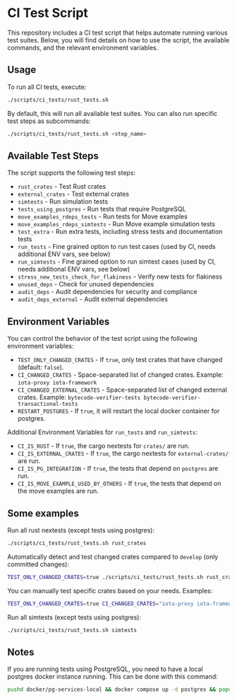 # CI Test Script

This repository includes a CI test script that helps automate running various test suites. Below, you will find details on how to use the script, the available commands, and the relevant environment variables.

## Usage

To run all CI tests, execute:

```sh
./scripts/ci_tests/rust_tests.sh
```

By default, this will run all available test suites. You can also run specific test steps as subcommands:

```sh
./scripts/ci_tests/rust_tests.sh <step_name>
```

## Available Test Steps

The script supports the following test steps:

- `rust_crates` - Test Rust crates
- `external_crates` - Test external crates
- `simtests` - Run simulation tests
- `tests_using_postgres` - Run tests that require PostgreSQL
- `move_examples_rdeps_tests` - Run tests for Move examples
- `move_examples_rdeps_simtests` - Run Move example simulation tests
- `test_extra` - Run extra tests, including stress tests and documentation tests
- `run_tests` - Fine grained option to run test cases (used by CI, needs additional ENV vars, see below)
- `run_simtests` - Fine grained option to run simtest cases (used by CI, needs additional ENV vars, see below)
- `stress_new_tests_check_for_flakiness` - Verify new tests for flakiness
- `unused_deps` - Check for unused dependencies
- `audit_deps` - Audit dependencies for security and compliance
- `audit_deps_external` - Audit external dependencies

## Environment Variables

You can control the behavior of the test script using the following environment variables:

- `TEST_ONLY_CHANGED_CRATES` - If `true`, only test crates that have changed (default: `false`).
- `CI_CHANGED_CRATES` - Space-separated list of changed crates. Example: `iota-proxy iota-framework`
- `CI_CHANGED_EXTERNAL_CRATES` - Space-separated list of changed external crates. Example: `bytecode-verifier-tests bytecode-verifier-transactional-tests`
- `RESTART_POSTGRES` - If `true`, it will restart the local docker container for postgres.

Additional Environment Variables for `run_tests` and `run_simtests`:

- `CI_IS_RUST` - If `true`, the cargo nextests for `crates/` are run.
- `CI_IS_EXTERNAL_CRATES` - If `true`, the cargo nextests for `external-crates/` are run.
- `CI_IS_PG_INTEGRATION` - If `true`, the tests that depend on `postgres` are run.
- `CI_IS_MOVE_EXAMPLE_USED_BY_OTHERS` - If `true`, the tests that depend on the move examples are run.

## Some examples

Run all rust nextests (except tests using postgres):

```sh
./scripts/ci_tests/rust_tests.sh rust_crates
```

Automatically detect and test changed crates compared to `develop` (only committed changes):

```sh
TEST_ONLY_CHANGED_CRATES=true ./scripts/ci_tests/rust_tests.sh rust_crates
```

You can manually test specific crates based on your needs. Examples:

```sh
TEST_ONLY_CHANGED_CRATES=true CI_CHANGED_CRATES="iota-proxy iota-framework" ./scripts/ci_tests/rust_tests.sh rust_crates
```

Run all simtests (except tests using postgres):

```sh
./scripts/ci_tests/rust_tests.sh simtests
```

## Notes

If you are running tests using PostgreSQL, you need to have a local postgres docker instance running. This can be done with this command:

```sh
pushd docker/pg-services-local && docker compose up -d postgres && popd
```
